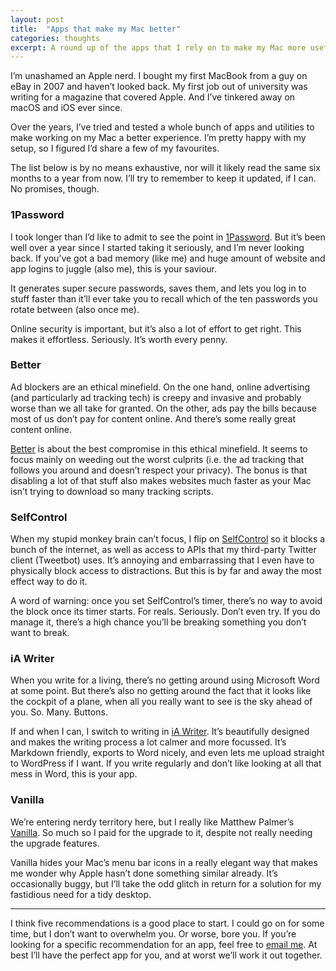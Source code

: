 ```yaml
---
layout: post
title:  "Apps that make my Mac better"
categories: thoughts
excerpt: A round up of the apps that I rely on to make my Mac more useful.
---
```

I’m unashamed an Apple nerd. I bought my first MacBook from a guy on eBay in 2007 and haven’t looked back. My first job out of university was writing for a magazine that covered Apple. And I’ve tinkered away on macOS and iOS ever since.

Over the years, I’ve tried and tested a whole bunch of apps and utilities to make working on my Mac a better experience. I’m pretty happy with my setup, so I figured I’d share a few of my favourites.

The list below is by no means exhaustive, nor will it likely read the same six months to a year from now. I’ll try to remember to keep it updated, if I can. No promises, though.

### 1Password

I took longer than I’d like to admit to see the point in [1Password](https://1password.com/). But it’s been well over a year since I started taking it seriously, and I’m never looking back. If you’ve got a bad memory (like me) and huge amount of website and app logins to juggle (also me), this is your saviour.

It generates super secure passwords, saves them, and lets you log in to stuff faster than it’ll ever take you to recall which of the ten passwords you rotate between (also once me).

Online security is important, but it’s also a lot of effort to get right. This makes it effortless. Seriously. It’s worth every penny.

### Better

Ad blockers are an ethical minefield. On the one hand, online advertising (and particularly ad tracking tech) is creepy and invasive and probably worse than we all take for granted. On the other, ads pay the bills because most of us don’t pay for content online. And there’s some really great content online.

[Better](https://better.fyi/) is about the best compromise in this ethical minefield. It seems to focus mainly on weeding out the worst culprits (i.e. the ad tracking that follows you around and doesn’t respect your privacy). The bonus is that disabling a lot of that stuff also makes websites much faster as your Mac isn’t trying to download so many tracking scripts.

### SelfControl

When my stupid monkey brain can’t focus, I flip on [SelfControl](https://selfcontrolapp.com/) so it blocks a bunch of the internet, as well as access to APIs that my third-party Twitter client (Tweetbot) uses. It’s annoying and embarrassing that I even have to physically block access to distractions. But this is by far and away the most effect way to do it.

A word of warning: once you set SelfControl’s timer, there’s no way to avoid the block once its timer starts. For reals. Seriously. Don’t even try. If you do manage it, there’s a high chance you’ll be breaking something you don’t want to break.

### iA Writer

When you write for a living, there’s no getting around using Microsoft Word at some point. But there’s also no getting around the fact that it looks like the cockpit of a plane, when all you really want to see is the sky ahead of you. So. Many. Buttons.

If and when I can, I switch to writing in [iA Writer](https://ia.net/writer). It’s beautifully designed and makes the writing process a lot calmer and more focussed. It’s Markdown friendly, exports to Word nicely, and even lets me upload straight to WordPress if I want. If you write regularly and don’t like looking at all that mess in Word, this is your app.

### Vanilla

We’re entering nerdy territory here, but I really like Matthew Palmer’s [Vanilla](https://matthewpalmer.net/vanilla/). So much so I paid for the upgrade to it, despite not really needing the upgrade features.

Vanilla hides your Mac’s menu bar icons in a really elegant way that makes me wonder why Apple hasn’t done something similar already. It’s occasionally buggy, but I’ll take the odd glitch in return for a solution for my fastidious need for a tidy desktop.

---------------

I think five recommendations is a good place to start. I could go on for some time, but I don’t want to overwhelm you. Or worse, bore you. If you’re looking for a specific recommendation for an app, feel free to [email me](https://freddiewrit.es/contact/). At best I’ll have the perfect app for you, and at worst we’ll work it out together.
